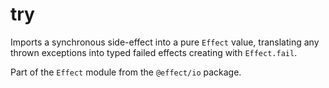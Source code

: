 # try

Imports a synchronous side-effect into a pure `Effect` value, translating any
thrown exceptions into typed failed effects creating with `Effect.fail`.

Part of the `Effect` module from the `@effect/io` package.
